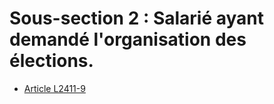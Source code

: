 # Sous-section 2 : Salarié ayant demandé l'organisation des élections.

* [Article L2411-9](./LEGIARTI000006902302.md)
